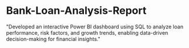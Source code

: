 # Bank-Loan-Analysis-Report
"Developed an interactive Power BI dashboard using SQL to analyze loan performance, risk factors, and growth trends, enabling data-driven decision-making for financial insights."
